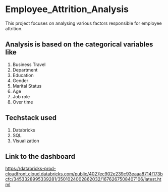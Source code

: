 # Employee_Attrition_Analysis
This project focuses on analysing various factors responsible for employee attrition. 

## Analysis is based on the categorical variables like
1. Business Travel
2. Department
3. Education
4. Gender
5. Marital Status
6. Age
7. Job role
8. Over time

## Techstack used
1. Databricks 
2. SQL
3. Visualization

## Link to the dashboard
https://databricks-prod-cloudfront.cloud.databricks.com/public/4027ec902e239c93eaaa8714f173bcfc/3453328995339281/3501024002862032/1676267508407106/latest.html
